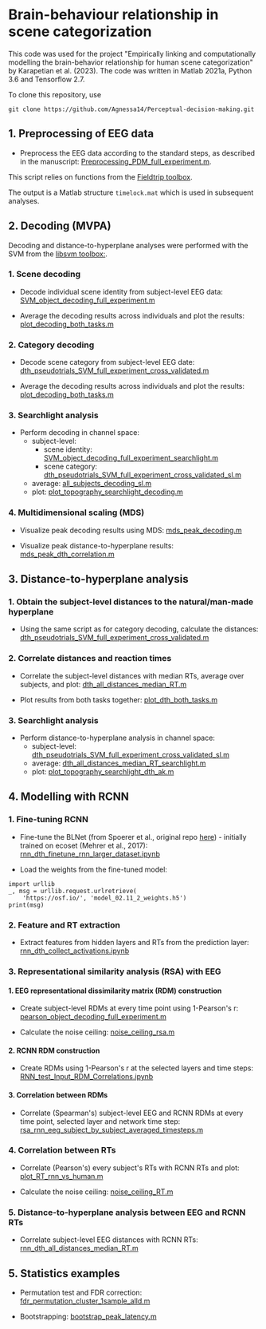 # Brain-behaviour relationship in scene categorization

This code was used for the project "Empirically linking and computationally modelling the brain-behavior relationship for human scene categorization" by Karapetian et al. (2023). The code was written in Matlab 2021a, Python 3.6 and Tensorflow 2.7.  

To clone this repository, use

```
git clone https://github.com/Agnessa14/Perceptual-decision-making.git
```



## 1. Preprocessing of EEG data

* Preprocess the EEG data according to the standard steps, as described in the manuscript:
[Preprocessing_PDM_full_experiment.m](https://github.com/Neural-Dynamics-of-Visual-Cognition-FUB/Perceptual-decision-making/blob/master/ANALYSIS_Full_experiment/PREPROCESSING/Preprocessing_PDM_full_experiment.m).

This script relies on functions from the [Fieldtrip toolbox](https://www.fieldtriptoolbox.org/download/). 

The output is a Matlab structure ```timelock.mat``` which is used in subsequent analyses.

## 2. Decoding (MVPA)

Decoding and distance-to-hyperplane analyses were performed with the SVM from the [libsvm toolbox:](https://www.csie.ntu.edu.tw/~cjlin/libsvm/).

### 1. Scene decoding

* Decode individual scene identity from subject-level EEG data: [SVM_object_decoding_full_experiment.m](https://github.com/Neural-Dynamics-of-Visual-Cognition-FUB/Perceptual-decision-making/blob/master/ANALYSIS_Full_experiment/MVPA/First-level/SVM_object_decoding_full_experiment.m) 

* Average the decoding results across individuals and plot the results: [plot_decoding_both_tasks.m](https://github.com/Neural-Dynamics-of-Visual-Cognition-FUB/Perceptual-decision-making/blob/master/ANALYSIS_Full_experiment/MVPA/Plotting/plot_decoding_both_tasks.m)

### 2. Category decoding

* Decode scene category from subject-level EEG date: [dth_pseudotrials_SVM_full_experiment_cross_validated.m](https://github.com/Neural-Dynamics-of-Visual-Cognition-FUB/Perceptual-decision-making/blob/master/ANALYSIS_Full_experiment/DTH/First-level/dth_pseudotrials_SVM_full_experiment_cross_validated.m)

* Average the decoding results across individuals and plot the results: [plot_decoding_both_tasks.m](https://github.com/Neural-Dynamics-of-Visual-Cognition-FUB/Perceptual-decision-making/blob/master/ANALYSIS_Full_experiment/MVPA/Plotting/plot_decoding_both_tasks.m)

### 3. Searchlight analysis 

* Perform decoding in channel space: 
  - subject-level:
    - scene identity: [SVM_object_decoding_full_experiment_searchlight.m](https://github.com/Neural-Dynamics-of-Visual-Cognition-FUB/Perceptual-decision-making/blob/master/ANALYSIS_Full_experiment/OTHER/SVM_object_decoding_full_experiment_searchlight.m) 
    - scene category: [dth_pseudotrials_SVM_full_experiment_cross_validated_sl.m](https://github.com/Neural-Dynamics-of-Visual-Cognition-FUB/Perceptual-decision-making/blob/master/ANALYSIS_Full_experiment/OTHER/dth_pseudotrials_SVM_full_experiment_cross_validated_sl.m) 
  - average: [all_subjects_decoding_sl.m](https://github.com/Neural-Dynamics-of-Visual-Cognition-FUB/Perceptual-decision-making/blob/master/ANALYSIS_Full_experiment/MVPA/Average/all_subjects_decoding_sl.m)
  - plot: [plot_topography_searchlight_decoding.m](https://github.com/Neural-Dynamics-of-Visual-Cognition-FUB/Perceptual-decision-making/blob/master/ANALYSIS_Full_experiment/OTHER/plot_topography_searchlight_decoding.m)

### 4. Multidimensional scaling (MDS)

* Visualize peak decoding results using MDS: [mds_peak_decoding.m](https://github.com/Neural-Dynamics-of-Visual-Cognition-FUB/Perceptual-decision-making/blob/master/ANALYSIS_Full_experiment/MVPA/Plotting/mds_peak_decoding.m)

* Visualize peak distance-to-hyperplane results: [mds_peak_dth_correlation.m](https://github.com/Neural-Dynamics-of-Visual-Cognition-FUB/Perceptual-decision-making/blob/master/ANALYSIS_Full_experiment/OTHER/mds_peak_dth_correlation.m)

## 3. Distance-to-hyperplane analysis

### 1. Obtain the subject-level distances to the natural/man-made hyperplane

* Using the same script as for category decoding, calculate the distances: [dth_pseudotrials_SVM_full_experiment_cross_validated.m](https://github.com/Neural-Dynamics-of-Visual-Cognition-FUB/Perceptual-decision-making/blob/master/ANALYSIS_Full_experiment/DTH/First-level/dth_pseudotrials_SVM_full_experiment_cross_validated.m)

### 2. Correlate distances and reaction times 

* Correlate the subject-level distances with median RTs, average over subjects, and plot: [dth_all_distances_median_RT.m](https://github.com/Neural-Dynamics-of-Visual-Cognition-FUB/Perceptual-decision-making/blob/master/ANALYSIS_Full_experiment/DTH/Average/dth_all_distances_median_RT.m)

* Plot results from both tasks together: [plot_dth_both_tasks.m](https://github.com/Neural-Dynamics-of-Visual-Cognition-FUB/Perceptual-decision-making/blob/master/ANALYSIS_Full_experiment/DTH/Plotting/plot_dth_both_tasks.m)

### 3. Searchlight analysis

* Perform distance-to-hyperplane analysis in channel space: 
  - subject-level: [dth_pseudotrials_SVM_full_experiment_cross_validated_sl.m](https://github.com/Neural-Dynamics-of-Visual-Cognition-FUB/Perceptual-decision-making/blob/master/ANALYSIS_Full_experiment/OTHER/dth_pseudotrials_SVM_full_experiment_cross_validated_sl.m)
  - average: [dth_all_distances_median_RT_searchlight.m](https://github.com/Neural-Dynamics-of-Visual-Cognition-FUB/Perceptual-decision-making/blob/master/ANALYSIS_Full_experiment/DTH/Average/dth_all_distances_median_RT_searchlight.m)
  - plot: [plot_topography_searchlight_dth_ak.m](https://github.com/Neural-Dynamics-of-Visual-Cognition-FUB/Perceptual-decision-making/blob/master/ANALYSIS_Full_experiment/OTHER/plot_topography_searchlight_dth_ak.m)

## 4. Modelling with RCNN 

### 1. Fine-tuning RCNN 

* Fine-tune the BLNet (from Spoerer et al., original repo [here](https://github.com/cjspoerer/rcnn-sat)) - initially trained on ecoset (Mehrer et al., 2017): [rnn_dth_finetune_rnn_larger_dataset.ipynb](https://github.com/Neural-Dynamics-of-Visual-Cognition-FUB/Perceptual-decision-making/blob/master/ANALYSIS_Full_experiment/DNN/rnn_dth_finetune_rnn_larger_dataset.ipynb)

* Load the weights from the fine-tuned model: 

```
import urllib
_, msg = urllib.request.urlretrieve(
    'https://osf.io/', 'model_02.11_2_weights.h5')
print(msg)
```

### 2. Feature and RT extraction

* Extract features from hidden layers and RTs from the prediction layer: [rnn_dth_collect_activations.ipynb](https://github.com/Neural-Dynamics-of-Visual-Cognition-FUB/Perceptual-decision-making/blob/master/ANALYSIS_Full_experiment/DNN/rnn_dth_collect_activations.ipynb)

### 3. Representational similarity analysis (RSA) with EEG
#### 1. EEG representational dissimilarity matrix (RDM) construction

* Create subject-level RDMs at every time point using 1-Pearson's r: [pearson_object_decoding_full_experiment.m](https://github.com/Neural-Dynamics-of-Visual-Cognition-FUB/Perceptual-decision-making/blob/master/ANALYSIS_Full_experiment/MVPA/First-level/pearson_object_decoding_full_experiment.m)

* Calculate the noise ceiling: [noise_ceiling_rsa.m](https://github.com/Neural-Dynamics-of-Visual-Cognition-FUB/Perceptual-decision-making/blob/master/ANALYSIS_Full_experiment/OTHER/noise_ceiling_rsa.m)

#### 2. RCNN RDM construction

* Create RDMs using 1-Pearson's r at the selected layers and time steps: [RNN_test_Input_RDM_Correlations.ipynb](https://github.com/Neural-Dynamics-of-Visual-Cognition-FUB/Perceptual-decision-making/blob/master/ANALYSIS_Full_experiment/DNN/RNN_test_Input_RDM_Correlations.ipynb)

#### 3. Correlation between RDMs

* Correlate (Spearman's) subject-level EEG and RCNN RDMs at every time point, selected layer and network time step: [rsa_rnn_eeg_subject_by_subject_averaged_timesteps.m](https://github.com/Neural-Dynamics-of-Visual-Cognition-FUB/Perceptual-decision-making/blob/master/ANALYSIS_Full_experiment/OTHER/rsa_rnn_eeg_subject_by_subject_averaged_timesteps.m)

### 4. Correlation between RTs

* Correlate (Pearson's) every subject's RTs with RCNN RTs and plot: [plot_RT_rnn_vs_human.m](https://github.com/Neural-Dynamics-of-Visual-Cognition-FUB/Perceptual-decision-making/blob/master/ANALYSIS_Full_experiment/OTHER/plot_RT_rnn_vs_human.m)

* Calculate the noise ceiling: [noise_ceiling_RT.m](https://github.com/Neural-Dynamics-of-Visual-Cognition-FUB/Perceptual-decision-making/blob/master/ANALYSIS_Full_experiment/OTHER/noise_ceiling_RT.m)

### 5. Distance-to-hyperplane analysis between EEG and RCNN RTs

* Correlate subject-level EEG distances with RCNN RTs: [rnn_dth_all_distances_median_RT.m](https://github.com/Neural-Dynamics-of-Visual-Cognition-FUB/Perceptual-decision-making/blob/master/ANALYSIS_Full_experiment/DTH/Average/rnn_dth_all_distances_median_RT.m)

## 5. Statistics examples

* Permutation test and FDR correction: [fdr_permutation_cluster_1sample_alld.m](https://github.com/Neural-Dynamics-of-Visual-Cognition-FUB/Perceptual-decision-making/blob/master/ANALYSIS_Full_experiment/STATS/fdr_permutation_cluster_1sample_alld.m)

* Bootstrapping: [bootstrap_peak_latency.m](https://github.com/Neural-Dynamics-of-Visual-Cognition-FUB/Perceptual-decision-making/blob/master/ANALYSIS_Full_experiment/STATS/bootstrap_peak_latency.m)

